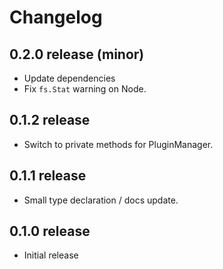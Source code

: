 # Changelog
## 0.2.0 release (minor)
- Update dependencies
- Fix `fs.Stat` warning on Node.

## 0.1.2 release
- Switch to private methods for PluginManager.

## 0.1.1 release
- Small type declaration / docs update.

## 0.1.0 release
- Initial release

